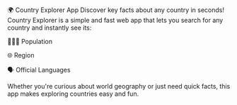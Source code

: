 🌍 Country Explorer App
Discover key facts about any country in seconds!
Country Explorer is a simple and fast web app that lets you search for any country and instantly see its:

🧑‍🤝‍🧑 Population

🌐 Region

🗣️ Official Languages

Whether you're curious about world geography or just need quick facts, this app makes exploring countries easy and fun.

